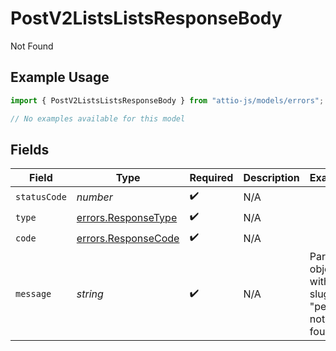 # PostV2ListsListsResponseBody

Not Found

## Example Usage

```typescript
import { PostV2ListsListsResponseBody } from "attio-js/models/errors";

// No examples available for this model
```

## Fields

| Field                                                      | Type                                                       | Required                                                   | Description                                                | Example                                                    |
| ---------------------------------------------------------- | ---------------------------------------------------------- | ---------------------------------------------------------- | ---------------------------------------------------------- | ---------------------------------------------------------- |
| `statusCode`                                               | *number*                                                   | :heavy_check_mark:                                         | N/A                                                        |                                                            |
| `type`                                                     | [errors.ResponseType](../../models/errors/responsetype.md) | :heavy_check_mark:                                         | N/A                                                        |                                                            |
| `code`                                                     | [errors.ResponseCode](../../models/errors/responsecode.md) | :heavy_check_mark:                                         | N/A                                                        |                                                            |
| `message`                                                  | *string*                                                   | :heavy_check_mark:                                         | N/A                                                        | Parent object with slug/ID "people" not found.             |